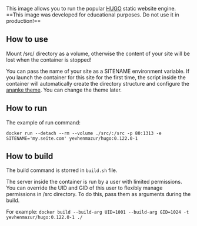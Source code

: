 This image allows you to run the popular [HUGO](https://gohugo.io) static website engine. ==This image was developed for educational purposes. Do not use it in production!==

## How to use

Mount /src/ directory as a volume, otherwise the content of your site will be lost when the container is stopped!

You can pass the name of your site as a SITENAME environment variable. If you launch the container for this site for the first time, the script inside the container will automatically create the directory structure and configure the [ananke theme](https://github.com/theNewDynamic/gohugo-theme-ananke). You can change the theme later.

## How to run
The example of run command:

`docker run --detach --rm --volume ./src/:/src -p 80:1313 -e SITENAME='my.seite.com' yevhenmazur/hugo:0.122.0-1`

## How to build

The build command is storred in `build.sh` file.

The server inside the container is run by a user with limited permissions. You can override the UID and GID of this user to flexibly manage permissions in /src directory. To do this, pass them as arguments during the build.

For example:
`docker build --build-arg UID=1001 --build-arg GID=1024 -t yevhenmazur/hugo:0.122.0-1 ./`